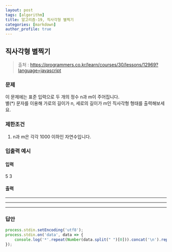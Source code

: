 ```yaml
---
layout: post
tags: [algorithm]
title: 알고리즘-19, 직사각형 별찍기
categories: [markdown]
author_profile: true
---
```


## 직사각형 별찍기
> 출처 : <https://programmers.co.kr/learn/courses/30/lessons/12969?language=javascript>

### 문제  
이 문제에는 표준 입력으로 두 개의 정수 n과 m이 주어집니다.  
별(*) 문자를 이용해 가로의 길이가 n, 세로의 길이가 m인 직사각형 형태를 출력해보세요.

### 제한조건  
1. n과 m은 각각 1000 이하인 자연수입니다.  

### 입출력 예시 
#### 입력
5 3  
#### 출력
*****  
*****  
*****

### 답안  
``` javascript
process.stdin.setEncoding('utf8');
process.stdin.on('data', data => {
    console.log('*'.repeat(Number(data.split(" ")[0])).concat('\n').repeat(Number(data.split(" ")[1])));
});
```
